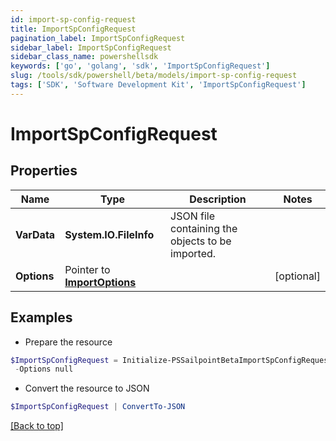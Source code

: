 ```yaml
---
id: import-sp-config-request
title: ImportSpConfigRequest
pagination_label: ImportSpConfigRequest
sidebar_label: ImportSpConfigRequest
sidebar_class_name: powershellsdk
keywords: ['go', 'golang', 'sdk', 'ImportSpConfigRequest'] 
slug: /tools/sdk/powershell/beta/models/import-sp-config-request
tags: ['SDK', 'Software Development Kit', 'ImportSpConfigRequest']
---
```



# ImportSpConfigRequest

## Properties

Name | Type | Description | Notes
------------ | ------------- | ------------- | -------------
**VarData** |  **System.IO.FileInfo** | JSON file containing the objects to be imported. | 
**Options** |  Pointer to [**ImportOptions**](import-options) |  | [optional] 

## Examples

- Prepare the resource
```powershell
$ImportSpConfigRequest = Initialize-PSSailpointBetaImportSpConfigRequest  -VarData null `
 -Options null
```

- Convert the resource to JSON
```powershell
$ImportSpConfigRequest | ConvertTo-JSON
```


[[Back to top]](#) 

